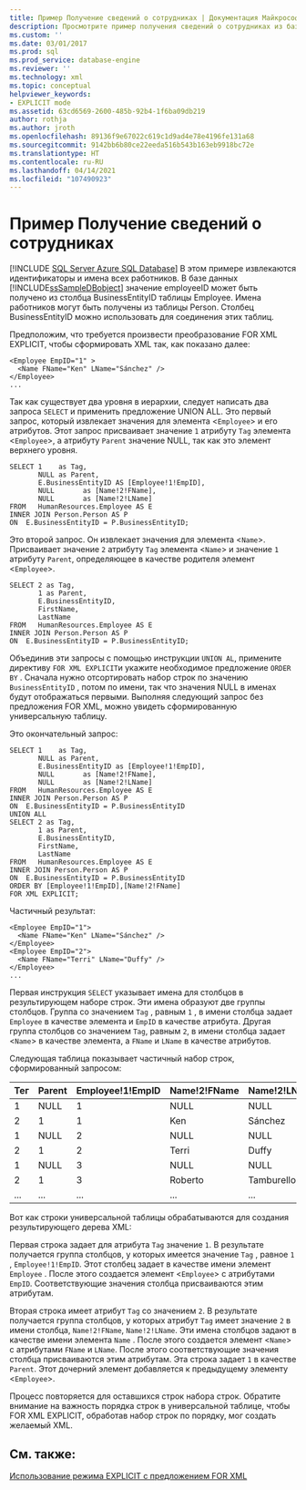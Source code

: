 ```yaml
---
title: Пример Получение сведений о сотрудниках | Документация Майкрософт
description: Просмотрите пример получения сведений о сотрудниках из базы данных в виде файла XML с помощью запроса FOR XML EXPLICIT.
ms.custom: ''
ms.date: 03/01/2017
ms.prod: sql
ms.prod_service: database-engine
ms.reviewer: ''
ms.technology: xml
ms.topic: conceptual
helpviewer_keywords:
- EXPLICIT mode
ms.assetid: 63cd6569-2600-485b-92b4-1f6ba09db219
author: rothja
ms.author: jroth
ms.openlocfilehash: 89136f9e67022c619c1d9ad4e78e4196fe131a68
ms.sourcegitcommit: 9142bb6b80ce22eeda516b543b163eb9918bc72e
ms.translationtype: HT
ms.contentlocale: ru-RU
ms.lasthandoff: 04/14/2021
ms.locfileid: "107490923"
---
```

# <a name="example-retrieving-employee-information"></a>Пример Получение сведений о сотрудниках
[!INCLUDE [SQL Server Azure SQL Database](../../includes/applies-to-version/sql-asdb.md)]
  В этом примере извлекаются идентификаторы и имена всех работников. В базе данных [!INCLUDE[ssSampleDBobject](../../includes/sssampledbobject-md.md)] значение employeeID может быть получено из столбца BusinessEntityID таблицы Employee. Имена работников могут быть получены из таблицы Person. Столбец BusinessEntityID можно использовать для соединения этих таблиц.  
  
 Предположим, что требуется произвести преобразование FOR XML EXPLICIT, чтобы сформировать XML так, как показано далее:  
  
```  
<Employee EmpID="1" >  
  <Name FName="Ken" LName="Sánchez" />  
</Employee>  
...  
```  
  
 Так как существует два уровня в иерархии, следует написать два запроса `SELECT` и применить предложение UNION ALL. Это первый запрос, который извлекает значения для элемента <`Employee`> и его атрибутов. Этот запрос присваивает значение `1` атрибуту `Tag` элемента <`Employee`>, а атрибуту `Parent` значение NULL, так как это элемент верхнего уровня.  
  
```  
SELECT 1    as Tag,  
       NULL as Parent,  
       E.BusinessEntityID AS [Employee!1!EmpID],  
       NULL       as [Name!2!FName],  
       NULL       as [Name!2!LName]  
FROM   HumanResources.Employee AS E  
INNER JOIN Person.Person AS P  
ON  E.BusinessEntityID = P.BusinessEntityID;  
```  
  
 Это второй запрос. Он извлекает значения для элемента <`Name`>. Присваивает значение `2` атрибуту `Tag` элемента <`Name`> и значение `1` атрибуту `Parent`, определяющее в качестве родителя элемент <`Employee`>.  
  
```  
SELECT 2 as Tag,  
       1 as Parent,  
       E.BusinessEntityID,  
       FirstName,   
       LastName   
FROM   HumanResources.Employee AS E  
INNER JOIN Person.Person AS P  
ON  E.BusinessEntityID = P.BusinessEntityID;  
```  
  
 Объединив эти запросы с помощью инструкции `UNION AL`, примените директиву `FOR XML EXPLICIT`и укажите необходимое предложение `ORDER BY` . Сначала нужно отсортировать набор строк по значению `BusinessEntityID` , потом по имени, так что значения NULL в именах будут отображаться первыми. Выполняя следующий запрос без предложения FOR XML, можно увидеть сформированную универсальную таблицу.  
  
 Это окончательный запрос:  
  
```  
SELECT 1    as Tag,  
       NULL as Parent,  
       E.BusinessEntityID as [Employee!1!EmpID],  
       NULL       as [Name!2!FName],  
       NULL       as [Name!2!LName]  
FROM   HumanResources.Employee AS E  
INNER JOIN Person.Person AS P  
ON  E.BusinessEntityID = P.BusinessEntityID  
UNION ALL  
SELECT 2 as Tag,  
       1 as Parent,  
       E.BusinessEntityID,  
       FirstName,   
       LastName   
FROM   HumanResources.Employee AS E  
INNER JOIN Person.Person AS P  
ON  E.BusinessEntityID = P.BusinessEntityID  
ORDER BY [Employee!1!EmpID],[Name!2!FName]  
FOR XML EXPLICIT;  
```  
  
 Частичный результат:  
  
```
<Employee EmpID="1">
  <Name FName="Ken" LName="Sánchez" />
</Employee>
<Employee EmpID="2">
  <Name FName="Terri" LName="Duffy" />
</Employee>
...
```
  
 Первая инструкция `SELECT` указывает имена для столбцов в результирующем наборе строк. Эти имена образуют две группы столбцов. Группа со значением `Tag` , равным `1` , в имени столбца задает `Employee` в качестве элемента и `EmpID` в качестве атрибута. Другая группа столбцов со значением `Tag`, равным `2`, в имени столбца задает <`Name`> в качестве элемента, а `FName` и `LName` в качестве атрибутов.  
  
 Следующая таблица показывает частичный набор строк, сформированный запросом:  
  
Тег | Parent | Employee!1!EmpID | Name!2!FName | Name!2!LName
-|-|-|-|-
1 | NULL | 1 | NULL | NULL 
2 | 1 | 1 | Ken | Sánchez 
1 | NULL | 2 | NULL | NULL 
2 | 1 | 2 | Terri | Duffy 
1 | NULL | 3 | NULL | NULL 
2 | 1 | 3 | Roberto | Tamburello 
... | ... | ... | ... | ...
  
 Вот как строки универсальной таблицы обрабатываются для создания результирующего дерева XML:  
  
 Первая строка задает для атрибута `Tag` значение `1`. В результате получается группа столбцов, у которых имеется значение `Tag` , равное `1` , `Employee!1!EmpID`. Этот столбец задает в качестве имени элемент `Employee` . После этого создается элемент <`Employee`> с атрибутами `EmpID`. Соответствующие значения столбца присваиваются этим атрибутам.  
  
 Вторая строка имеет атрибут `Tag` со значением `2`. В результате получается группа столбцов, у которых атрибут `Tag` имеет значение `2` в имени столбца, `Name!2!FName`, `Name!2!LName`. Эти имена столбцов задают в качестве имени элемента `Name` . После этого создается элемент <`Name`> с атрибутами `FName` и `LName`. После этого соответствующие значения столбца присваиваются этим атрибутам. Эта строка задает `1` в качестве `Parent`. Этот дочерний элемент добавляется к предыдущему элементу <`Employee`>.  
  
 Процесс повторяется для оставшихся строк набора строк. Обратите внимание на важность порядка строк в универсальной таблице, чтобы FOR XML EXPLICIT, обработав набор строк по порядку, мог создать желаемый XML.  
  
## <a name="see-also"></a>См. также:  
 [Использование режима EXPLICIT с предложением FOR XML](../../relational-databases/xml/use-explicit-mode-with-for-xml.md)  
  
  
